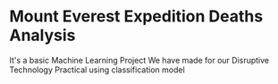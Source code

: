 # Mount Everest Expedition Deaths Analysis
 It's a basic Machine Learning Project We have made for our Disruptive Technology Practical using classification model

